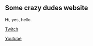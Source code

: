 ## Some crazy dudes website

Hi, yes, hello.

[Twitch](twitch.tv/tr3x301)

[Youtube](https://www.youtube.com/channel/UCkqQKVsm-dTMmKf7FgAx0PA)
